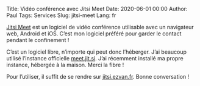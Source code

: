 Title: Vidéo conférence avec Jitsi Meet
Date: 2020-06-01 00:00
Author: Paul
Tags: Services
Slug: jitsi-meet
Lang: fr

[Jitsi Meet](https://jitsi.org/jitsi-meet/) est un logiciel de vidéo conférence utilisable avec un navigateur web, Android et iOS. C’est mon logiciel préféré pour garder le contact pendant le confinement !

C’est un logiciel libre, n’importe qui peut donc l’héberger. J’ai beaucoup utilisé l’instance officielle [meet.jit.si](https://meet.jit.si/). J’ai récemment installé ma propre instance, hébergée à la maison. Merci la fibre !

Pour l’utiliser, il suffit de se rendre sur [jitsi.ezvan.fr](https://jitsi.ezvan.fr/). Bonne conversation !